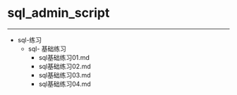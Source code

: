 # sql_admin_script  

---


* sql-练习
    * sql- 基础练习
        * sql基础练习01.md   
        * sql基础练习02.md
        * sql基础练习03.md
        * sql基础练习04.md

